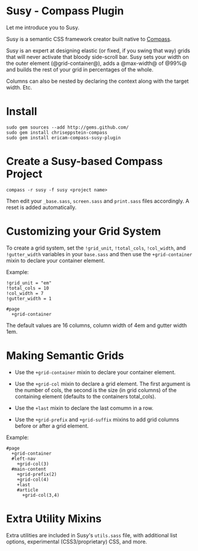 Susy - Compass Plugin
================================

Let me introduce you to Susy.

Susy is a semantic CSS framework creator built native to [Compass](http://compass-style.org/).

Susy is an expert at designing elastic (or fixed, if you swing that way) grids that will never activate that bloody side-scroll bar. Susy sets your width on the outer element (@grid-container@), adds a @max-width@ of @99%@ and builds the rest of your grid in percentages of the whole.

Columns can also be nested by declaring the context along with the target width. Etc.

Install
=======

    sudo gem sources --add http://gems.github.com/
    sudo gem install chriseppstein-compass
    sudo gem install ericam-compass-susy-plugin

Create a Susy-based Compass Project
==================================

    compass -r susy -f susy <project name>

Then edit your `_base.sass`, `screen.sass` and `print.sass` files accordingly. A reset is added automatically.

Customizing your Grid System
============================

To create a grid system, set the `!grid_unit`, `!total_cols`, `!col_width`, and
`!gutter_width` variables in your `base.sass` and then use the `+grid-container` mixin to declare
your container element.

Example:

    !grid_unit = "em"
    !total_cols = 10
    !col_width = 7
    !gutter_width = 1

    #page
      +grid-container

The default values are 16 columns, column width of 4em and gutter width 1em.

Making Semantic Grids
=====================

* Use the `+grid-container` mixin to declare your container element.

* Use the `+grid-col` mixin to declare a grid element. The first argument
is the number of cols, the second is the size (in grid columns) of the
containing element (defaults to the containers total_cols).

* Use the `+last` mixin to declare the last comumn in a row.

* Use the `+grid-prefix` and `+grid-suffix` mixins to add grid columns
before or after a grid element.



Example:

    #page
      +grid-container
      #left-nav
        +grid-col(3)
      #main-content
        +grid-prefix(2)
        +grid-col(4)
        +last
        #article
          +grid-col(3,4)

Extra Utility Mixins
=====================

Extra utilities are included in Susy's `utils.sass` file, with additional list options, 
experimental (CSS3/proprietary) CSS, and more.